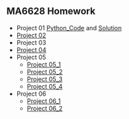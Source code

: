 ## MA6628 Homework

* Project 01 [Python_Code](https://github.com/shichaochhk/MA6628-Homework/blob/master/Prime%20number.py) and
             [Solution](https://github.com/shichaochhk/MA6628-Homework/blob/master/Solution)
* [Project 02](https://github.com/shichaochhk/MA6628-Homework/blob/master/Project%202.ipynb)
* Project 03
* [Project 04](https://github.com/shichaochhk/MA6628-Homework/blob/master/Project%204.ipynb)
* Project 05
  * [Project 05_1](https://github.com/shichaochhk/MA6628-Homework/blob/master/Project%2005_1.ipynb)
  * [Project 05_2](https://github.com/shichaochhk/MA6628-Homework/blob/master/Project%2005_2.ipynb)
  * [Project 05_3](https://github.com/shichaochhk/MA6628-Homework/blob/master/Project%2005_3.ipynb)
  * [Project 05_4](https://github.com/shichaochhk/MA6628-Homework/blob/master/Project%2005_4.ipynb)
* Project 06
  * [Project 06_1](https://github.com/shichaochhk/MA6628-Homework/blob/master/Project%2006-1.ipynb)
  * [Project 06_2](https://github.com/shichaochhk/MA6628-Homework/blob/master/Project%2006-2.ipynb)
